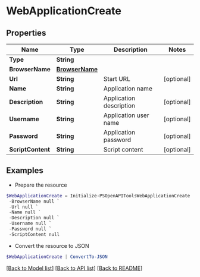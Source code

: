 # WebApplicationCreate
## Properties

Name | Type | Description | Notes
------------ | ------------- | ------------- | -------------
**Type** | **String** |  | 
**BrowserName** | [**BrowserName**](BrowserName.md) |  | 
**Url** | **String** | Start URL | [optional] 
**Name** | **String** | Application name | 
**Description** | **String** | Application description | [optional] 
**Username** | **String** | Application user name | [optional] 
**Password** | **String** | Application password | [optional] 
**ScriptContent** | **String** | Script content | [optional] 

## Examples

- Prepare the resource
```powershell
$WebApplicationCreate = Initialize-PSOpenAPIToolsWebApplicationCreate  -Type null `
 -BrowserName null `
 -Url null `
 -Name null `
 -Description null `
 -Username null `
 -Password null `
 -ScriptContent null
```

- Convert the resource to JSON
```powershell
$WebApplicationCreate | ConvertTo-JSON
```

[[Back to Model list]](../README.md#documentation-for-models) [[Back to API list]](../README.md#documentation-for-api-endpoints) [[Back to README]](../README.md)

